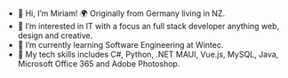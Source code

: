 - 👋 Hi, I’m Miriam! 🌍 Originally from Germany living in NZ. 
- 👀 I’m interested in IT with a focus an full stack developer anything web, design and creative.
- 🌱 I’m currently learning Software Engineering at Wintec.
- 🧩 My tech skills includes C#, Python, .NET MAUI, Vue.js, MySQL, Java, Microsoft Office 365 and Adobe Photoshop.
